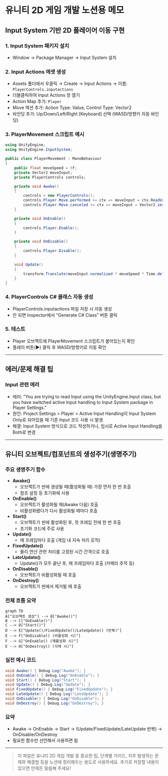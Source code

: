 # 유니티 2D 게임 개발 노션용 메모

## Input System 기반 2D 플레이어 이동 구현

### 1. Input System 패키지 설치
- Window → Package Manager → Input System 설치

### 2. Input Actions 에셋 생성
- Assets 폴더에서 우클릭 → Create → Input Actions → 이름: `PlayerControls.inputactions`
- 더블클릭하여 Input Actions 창 열기
- Action Map 추가: `Player`
- Move 액션 추가: Action Type: Value, Control Type: Vector2
- 바인딩 추가: Up/Down/Left/Right [Keyboard] 선택 (WASD/방향키 자동 바인딩)

### 3. PlayerMovement 스크립트 예시
```csharp
using UnityEngine;
using UnityEngine.InputSystem;

public class PlayerMovement : MonoBehaviour
{
    public float moveSpeed = 5f;
    private Vector2 moveInput;
    private PlayerControls controls;

    private void Awake()
    {
        controls = new PlayerControls();
        controls.Player.Move.performed += ctx => moveInput = ctx.ReadValue<Vector2>();
        controls.Player.Move.canceled += ctx => moveInput = Vector2.zero;
    }

    private void OnEnable()
    {
        controls.Player.Enable();
    }

    private void OnDisable()
    {
        controls.Player.Disable();
    }

    void Update()
    {
        transform.Translate(moveInput.normalized * moveSpeed * Time.deltaTime);
    }
}
```

### 4. PlayerControls C# 클래스 자동 생성
- PlayerControls.inputactions 파일 저장 시 자동 생성
- 안 되면 Inspector에서 "Generate C# Class" 버튼 클릭

### 5. 테스트
- Player 오브젝트에 PlayerMovement 스크립트가 붙어있는지 확인
- 플레이 버튼(▶️) 클릭 후 WASD/방향키로 이동 확인

---

## 에러/문제 해결 팁

### Input 관련 에러
- 에러: "You are trying to read Input using the UnityEngine.Input class, but you have switched active Input handling to Input System package in Player Settings."
- 원인: Project Settings > Player > Active Input Handling이 Input System Only로 되어있을 때 기존 Input 코드 사용 시 발생
- 해결: Input System 방식으로 코드 작성하거나, 임시로 Active Input Handling을 Both로 변경

---

## 유니티 오브젝트/컴포넌트의 생성주기(생명주기)

### 주요 생명주기 함수

- **Awake()**
  - 오브젝트가 씬에 생성될 때(활성화될 때) 가장 먼저 한 번 호출
  - 참조 설정 등 초기화에 사용
- **OnEnable()**
  - 오브젝트가 활성화될 때(Awake 다음) 호출
  - 비활성화됐다가 다시 활성화될 때마다 호출
- **Start()**
  - 오브젝트가 씬에 활성화된 후, 첫 프레임 전에 한 번 호출
  - 초기화 코드에 주로 사용
- **Update()**
  - 매 프레임마다 호출 (게임 내 지속 처리 로직)
- **FixedUpdate()**
  - 물리 연산 관련 처리를 고정된 시간 간격으로 호출
- **LateUpdate()**
  - Update()가 모두 끝난 후, 매 프레임마다 호출 (카메라 추적 등)
- **OnDisable()**
  - 오브젝트가 비활성화될 때 호출
- **OnDestroy()**
  - 오브젝트가 씬에서 제거될 때 호출

### 전체 흐름 요약

```mermaid
graph TD
A["오브젝트 생성"] --> B["Awake()"]
B --> C["OnEnable()"]
C --> D["Start()"]
D --> E["Update()/FixedUpdate()/LateUpdate() (반복)"]
E --> F["OnDisable() (비활성화 시)"]
F --> G["OnEnable() (재활성화 시)"]
E --> H["OnDestroy() (삭제 시)"]
```

### 실전 예시 코드

```csharp
void Awake() { Debug.Log("Awake"); }
void OnEnable() { Debug.Log("OnEnable"); }
void Start() { Debug.Log("Start"); }
void Update() { Debug.Log("Update"); }
void FixedUpdate() { Debug.Log("FixedUpdate"); }
void LateUpdate() { Debug.Log("LateUpdate"); }
void OnDisable() { Debug.Log("OnDisable"); }
void OnDestroy() { Debug.Log("OnDestroy"); }
```

### 요약
- Awake → OnEnable → Start → (Update/FixedUpdate/LateUpdate 반복) → OnDisable/OnDestroy
- 필요한 함수만 선언해서 사용하면 됨

---

> 이 파일은 유니티 2D 게임 개발 중 중요한 팁, 단계별 가이드, 자주 발생하는 문제와 해결법 등을 노션에 정리해두는 용도로 사용하세요.
> 추가로 저장할 내용이 있으면 언제든 말씀해 주세요! 
